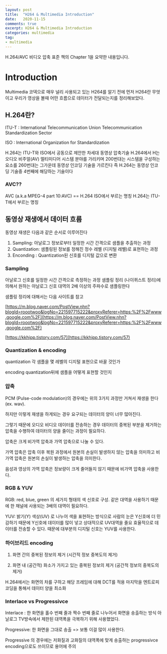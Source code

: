 ```yaml
---
layout: post
title:  "H264 & Multimedia Introduction"
date:   2020-11-15
comments: true
excerpt: H264 & Multimedia Introduction
categories: multimedia
tag:
- multimedia 
---
```


H.264/AVC 비디오 압축 표준 책의 Chapter 1을 요약한 내용입니다.

# Introduction
Multimedia 코덱으로 매우 널리 사용되고 있는 H264를 알기 전에 먼저 H264란 무엇이고 우리가 영상을 볼때 어떤 흐름으로 데이터가 전달되는지를 정리해보았다.

## H.264란?
ITU-T : International Telecommunication Union Telecommunication Standardization Sector

ISO : International Organization for Standardization

H.264는 ITU-T와 ISO에서 공동으로 제안한 차세대 동영상 압축기술
H.264에서 H는 오디오 비주얼(AV) 멀티미디어 시스템 분야를 가리키며 200번대는 시스템을 구성하는 요소를 260번대는 그가운데 동영상 인코딩 기술을 가르킨다
즉 H.264는 동영상 인코딩 기술중 4번째에 해당하는 기술이다

### AVC??
AVC (a.k.a MPEG-4 part 10:AVC) == H.264
ISO에서 부르는 명칭 H.264는 ITU-T에서 부르는 명칭

## 동영상 재생에서 데이터 흐름
동영상 재생은 다음과 같은 순서로 이루어진다
1. Sampling: 아날로그 정보로부터 일정한 시간 간격으로 샘플을 추출하는 과정
2. Quantization: 샘플링된 정보를 정해진 정수 레벨 (디지털 레벨)로 표현하는 과정
3. Enconding : Quantization된 신호를 디지털 값으로 변환

### Sampling
아날로그 신호를 일정한 시간 간격으로 측정하는 과정
샘플링 정리 (나이퀴스트 정리)에 의해서 원하는 아날로그 신호 대역의 2배 이상의 주파수로 샘플링한다

샘플링 정리에 대해서는 다음 사이트를 참고

[https://m.blog.naver.com/PostView.nhn?blogId=roootwoo&logNo=221597715222&proxyReferer=https:%2F%2Fwww.google.com%2F](https://m.blog.naver.com/PostView.nhn?blogId=roootwoo&logNo=221597715222&proxyReferer=https:%2F%2Fwww.google.com%2F)

[https://kkhipp.tistory.com/57](https://kkhipp.tistory.com/57)

### Quantization & encoding
quantization 각 샘플을 몇 레벨의 디지털 표현으로 바꿀 것인가

encoding quantization뒤에 샘플을 어떻게 표현할 것인지

### 압축
PCM (Pulse-code modulation)의 경우에는 위의 3가지 과정만 거쳐서 재생을 한다 (ex. wav).

하지만 이렇게 재생을 하게되는 경우 요구되는 데이터의 양이 너무 많아진다.

그렇기 때문에 오디오 비디오 데이터를 전송하는 경우 데이터의 중복된 부분을 제거하는 압축을 수행하여 데이터의 양을 줄이는 과정이 필요하다.

압축은 크게 비가역 압축과 가역 압축으로 나눌 수 있다.

가역 압축은 압축 이후 복원 과정에서 원본의 손실이 발생하지 않는 압축을 의미하고 비가역 압축은 원본의 손실이 발생하는 압축을 의미한다.

음성과 영상의 가역 압축은 정보량이 크게 줄어들지 않기 때문에 비가역 압축을 사용한다.

### RGB & YUV
RGB: red, blue, green 의 세가지 형태의 색 신호로 구성. 같은 대역을 사용하기 때문에 한 채널에 사용되는 3배의 대역이 필요하다.

YUV: 밝기(Y) 색상(UV) 로 나누어 색을 표현하는 방식으로 사람의 눈은 Y신호에 더 민감하기 때문에 Y신호에 데이터를 많이 넣고 상대적으로 UV대역을 줄요 효율적으로 데이터를 전송할 수 있다. 때문에 대부분의 디지털 신호는 YUV를 사용한다.

### 하이브리드 encoding
1. 화면 간의 중복된 정보의 제거 (시간적 정보 중복도의 제거)

2. 화면 내 (공간적) 화소가 가지고 있는 중복된 정보의 제거 (공간적 정보의 중복도의 제거)

H.264에서는 화면의 차를 구하고 해당 프레임에 대해 DCT를 적용 마지막을 엔트로피 코딩을 통해서 데이터 양을 최소화

### Interlace vs Progressivce 
Interlace : 한 화면을 홀수 번째 줄과 짝수 번째 줄로 나누어서 화면을 송출하는 방식 아날로그 TV방속에서 제한된 대역폭을 극복하기 위해 사용했었다.

Progressive: 한 화면을 그대로 송출 => 보통 이걸 많이 사용한다.

Progressive 의 경우에는 저화질과 고화질의 대역폭에 맞게 송출하는 progressivce encoding으로도 쓰이므로 용어에 주의

